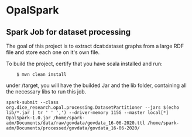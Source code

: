 # OpalSpark
## Spark Job for dataset processing

The goal of this project is to extract dcat:dataset graphs from a large RDF file and store each one on it's own file.

To build the project, certify that you have scala installed and run:

```
	$ mvn clean install
```

under /target, you will have the builded Jar and the lib folder, containing all the necessary libs to run this job.

```
spark-submit --class org.dice_research.opal.processing.DatasetPartitioner --jars $(echo lib/*.jar | tr ' ' ',') --driver-memory 115G --master local[*] OpalSpark-1.0.jar /home/spark-adm/Documents/data/raw/govdata/govdata_16-06-2020.ttl /home/spark-adm/Documents/processed/govdata/govdata_16-06-2020/

```


